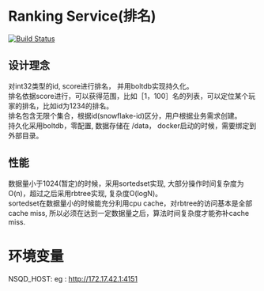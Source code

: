 # Ranking Service(排名)
[![Build Status](https://travis-ci.org/GameGophers/rank.svg)](https://travis-ci.org/GameGophers/rank)

## 设计理念
对int32类型的id, score进行排名， 并用boltdb实现持久化。      
排名依据score进行，可以获得范围，比如［1，100］名的列表，可以定位某个玩家的排名，比如id为1234的排名。      
排名包含无限个集合，根据id(snowflake-id)区分，用户根据业务需求创建。          
持久化采用boltdb，零配置, 数据存储在 /data， docker启动的时候，需要绑定到外部目录。           

## 性能
数据量小于1024(暂定)的时候，采用sortedset实现, 大部分操作时间复杂度为O(n)，超过之后采用rbtree实现, 复杂度O(logN)。     
sortedset在数据量小的时候能充分利用cpu cache，对rbtree的访问基本是全部cache miss, 所以必须在达到一定数据量之后，算法时间复杂度才能弥补cache miss.                

# 环境变量
NSQD_HOST: eg : http://172.17.42.1:4151

